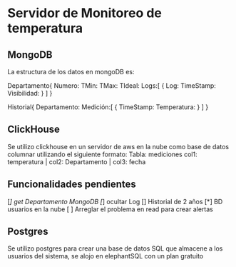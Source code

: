 # Servidor de Monitoreo de temperatura

## MongoDB
La estructura de los datos en mongoDB es:

Departamento{
    Numero: 
    TMin:
    TMax:
    TIdeal:
    Logs:[
        {
            Log:
            TimeStamp:
            Visibilidad:
        }
    ]
}

Historial{
    Departamento:
    Medición:[
        {
            TimeStamp:
            Temperatura:
        }
    ]
}


## ClickHouse
Se utilizo clickhouse en un servidor de aws en la nube como base de datos columnar utilizando el siguiente formato:
Tabla: mediciones
col1: temperatura | col2: Departamento | col3: fecha

## Funcionalidades pendientes
[*] get Departamento MongoDB
[*] ocultar Log
[] Historial de 2 años
[*] BD usuarios en la nube
[ ] Arreglar el problema en read para crear alertas 


## Postgres
Se utilizo postgres para crear una base de datos SQL que almacene a los usuarios del sistema, se alojo en elephantSQL con un plan gratuito
